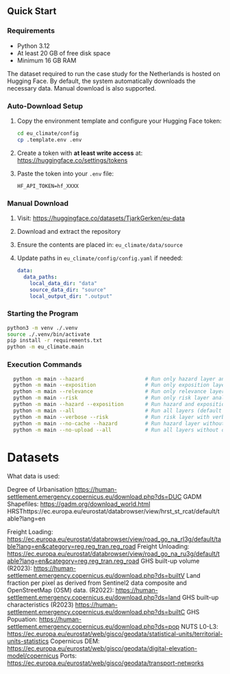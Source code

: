 ## Quick Start

### Requirements

- Python 3.12
- At least 20 GB of free disk space
- Minimum 16 GB RAM

The dataset required to run the case study for the Netherlands is hosted on Hugging Face. By default, the system automatically downloads the necessary data. Manual download is also supported.

### Auto-Download Setup

1. Copy the environment template and configure your Hugging Face token:

   ```bash
   cd eu_climate/config
   cp .template.env .env
   ```

2. Create a token with **at least write access** at:  
   https://huggingface.co/settings/tokens

3. Paste the token into your `.env` file:

   ```env
   HF_API_TOKEN=hf_XXXX
   ```

### Manual Download

1. Visit: https://huggingface.co/datasets/TjarkGerken/eu-data
2. Download and extract the repository
3. Ensure the contents are placed in: `eu_climate/data/source`
4. Update paths in `eu_climate/config/config.yaml` if needed:

   ```yaml
   data:
     data_paths:
       local_data_dir: "data"
       source_data_dir: "source"
       local_output_dir: ".output"
   ```

### Starting the Program

```bash
python3 -m venv ./.venv
source ./.venv/bin/activate
pip install -r requirements.txt
python -m eu_climate.main
```

### Execution Commands

```bash
  python -m main --hazard                    # Run only hazard layer analysis
  python -m main --exposition                # Run only exposition layer analysis
  python -m main --relevance                 # Run only relevance layer analysis
  python -m main --risk                      # Run only risk layer analysis
  python -m main --hazard --exposition       # Run hazard and exposition layers
  python -m main --all                       # Run all layers (default behavior)
  python -m main --verbose --risk            # Run risk layer with verbose logging
  python -m main --no-cache --hazard         # Run hazard layer without caching
  python -m main --no-upload --all           # Run all layers without data upload
```

# Datasets

What data is used:

Degree of Urbanisation https://human-settlement.emergency.copernicus.eu/download.php?ds=DUC
GADM Shapefiles: https://gadm.org/download_world.html
HRSThttps://ec.europa.eu/eurostat/databrowser/view/hrst_st_rcat/default/table?lang=en

Freight Loading: https://ec.europa.eu/eurostat/databrowser/view/road_go_na_rl3g/default/table?lang=en&category=reg.reg_tran.reg_road
Freight Unloading: https://ec.europa.eu/eurostat/databrowser/view/road_go_na_ru3g/default/table?lang=en&category=reg.reg_tran.reg_road
GHS built-up volume (R2023): https://human-settlement.emergency.copernicus.eu/download.php?ds=builtV
Land fraction per pixel as derived from Sentinel2 data composite and OpenStreetMap (OSM) data. (R2022): https://human-settlement.emergency.copernicus.eu/download.php?ds=land
GHS built-up characteristics (R2023) https://human-settlement.emergency.copernicus.eu/download.php?ds=builtC
GHS Popuation: https://human-settlement.emergency.copernicus.eu/download.php?ds=pop
NUTS L0-L3: https://ec.europa.eu/eurostat/web/gisco/geodata/statistical-units/territorial-units-statistics
Copernicus DEM: https://ec.europa.eu/eurostat/web/gisco/geodata/digital-elevation-model/copernicus
Ports: https://ec.europa.eu/eurostat/web/gisco/geodata/transport-networks